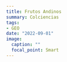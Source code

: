 ```yaml
---
title: Frutos Andinos
summary: Colciencias
tags:
- GEO
date: "2022-09-01"
image:
  caption: ""
  focal_point: Smart
---
```



